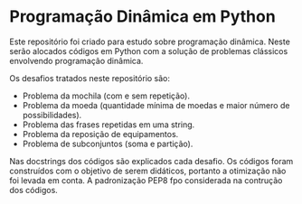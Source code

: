 # Programação Dinâmica em Python
Este repositório foi criado para estudo sobre programação dinâmica. Neste serão alocados códigos em Python com a solução
de problemas clássicos envolvendo programação dinâmica.


Os desafios tratados neste repositório são:

* Problema da mochila (com e sem repetição).
* Problema da moeda (quantidade mínima de moedas e maior número de possibilidades).
* Problema das frases repetidas em uma string.
* Problema da reposição de equipamentos.
* Problema de subconjuntos (soma e partição).


Nas docstrings dos códigos são explicados cada desafio. Os códigos foram construídos
com o objetivo de serem didáticos, portanto a otimização não foi levada em conta. 
A padronização PEP8 fpo considerada na contrução dos códigos. 